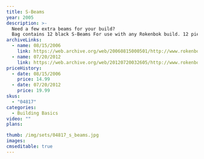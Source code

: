 ```yaml
---
title: S-Beams
year: 2005
description: >-
  Need a few extra beams for your build?
  Bag contains 12 black S-Beams For use with any Rokenbok build. 12 piece total.
archiveLinks:
  - name: 08/15/2006
    link: https://web.archive.org/web/20060815000501/http://www.rokenbok.com/catalog/pd_bb_04817.html
  - name: 07/20/2012
    link: https://web.archive.org/web/20120720032605/http://www.rokenbok.com/estore/construction/s-beams
priceHistory:
  - date: 08/15/2006
    price: 14.99
  - date: 07/20/2012
    price: 19.99
skus:
  - "04817"
categories: 
  - Building Basics
video: ""
plans:

thumb: /img/sets/04817_s_beams.jpg
images:
cmseditable: true
---
```

